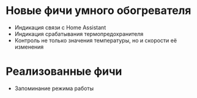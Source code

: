# Новые фичи умного обогревателя
- Индикация связи с Home Assistant
- Индикация срабатывания термопредохранителя
- Контроль не только значения температуры, но и скорости её изменения

# Реализованные фичи
- Запоминание режима работы 

